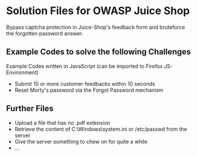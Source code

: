 # Solution Files for OWASP Juice Shop

Bypass captcha protection in Juice-Shop's feedback form and bruteforce the forgotten password answer.

## Example Codes to solve the following Challenges
Example Codes written in JavaScript (can be imported to Firefox JS-Environment)
* Submit 10 or more customer feedbacks within 10 seconds
* Reset Morty's password via the Forgot Password mechanism


## Further Files
* Upload a file that has no .pdf extension
* Retrieve the content of C:\Windows\system.ini or /etc/passwd from the server
* Give the server something to chew on for quite a while
* ...
